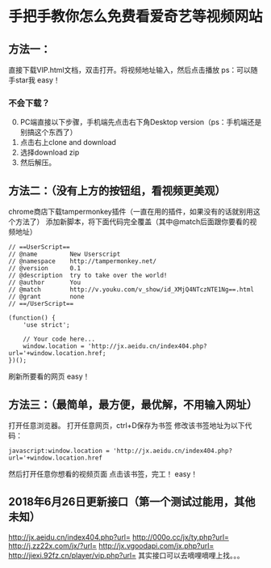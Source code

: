 # 手把手教你怎么免费看爱奇艺等视频网站
<!--more-->
## 方法一：
直接下载VIP.html文档，双击打开。将视频地址输入，然后点击播放
ps：可以随手star我
easy！

### 不会下载？
0. PC端直接以下步骤，手机端先点击右下角Desktop version（ps：手机端还是别搞这个东西了）
1. 点击右上clone and download
2. 选择download zip
3. 然后解压。

## 方法二：（没有上方的按钮组，看视频更美观）
chrome商店下载tampermonkey插件（一直在用的插件，如果没有的话就别用这个方法了）
添加新脚本，将下面代码完全覆盖（其中@match后面跟你要看的视频地址）
```
// ==UserScript==
// @name         New Userscript
// @namespace    http://tampermonkey.net/
// @version      0.1
// @description  try to take over the world!
// @author       You
// @match        http://v.youku.com/v_show/id_XMjQ4NTczNTE1Ng==.html
// @grant        none
// ==/UserScript==

(function() {
    'use strict';

    // Your code here...
    window.location = 'http://jx.aeidu.cn/index404.php?url='+window.location.href;
})();
```
刷新所要看的网页
easy！

## 方法三：（最简单，最方便，最优解，不用输入网址）
打开任意浏览器。
打开任意网页，ctrl+D保存为书签
修改该书签地址为以下代码：
```
javascript:window.location = 'http://jx.aeidu.cn/index404.php?url='+window.location.href
```
然后打开任意你想看的视频页面
点击该书签，完工！
easy！

## 2018年6月26日更新接口（第一个测试过能用，其他未知）
http://jx.aeidu.cn/index404.php?url=
http://000o.cc/jx/ty.php?url=
http://j.zz22x.com/jx/?url=
http://jx.vgoodapi.com/jx.php?url=
http://jiexi.92fz.cn/player/vip.php?url=
其实接口可以去嘀哩嘀哩上找。。。